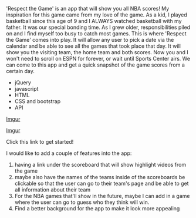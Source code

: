 <!-- Respect the Game -->

'Respect the Game' is an app that will show you all NBA scores! My inspiration for this game came from my love of the game. As a kid, I played basketball since this age of 9 and I ALWAYS watched basketball with my father. It was our special bonding time. As I grew older, responsibilities piled on and I find myself too busy to catch most games. This is where 'Respect the Game' comes into play. It will allow any user to pick a date via the calendar and be able to see all the games that took place that day. It will show you the visiting team, the home team and both scores. Now you and I won't need to scroll on ESPN for forever, or wait until Sports Center airs. We can come to this app and get a quick snapshot of the game scores from a certain day.

<!-- technologies used -->
- jQuery
- javascript
- HTML
- CSS and bootstrap
- API

<!-- screenshots -->


[Imgur](https://i.imgur.com/PNL2R4T.png)

[Imgur](https://i.imgur.com/pwTUhsm.png)

<!-- getting started -->

Click this link to get started!

<!-- future enhancements -->

I would like to add a couple of features into the app:

1. having a link under the scoreboard that will show highlight videos from the game
2. maybe also have the names of the teams inside of the scoreboards be clickable so that the user can go to their team's page and be able to get all information about their team
3. For the NBA games that'll show in the future, maybe I can add in a game where the user can go to guess who they think will win.
4. Find a better background for the app to make it look more appealing